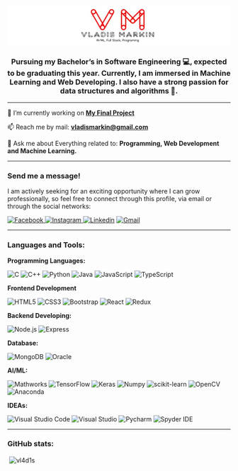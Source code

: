 <img src="logo.png" alt="logo"/>

<h3 align="center">
Pursuing my Bachelor’s in Software Engineering 💻, expected to be graduating this year. Currently, I am immersed in Machine Learning and Web Developing. 
I also have a strong passion for  data structures and algorithms 🤩. 
</h3>

---

🔬 I’m currently working on [**My Final Project**](www.lmd.co.il)

📫 Reach me by mail: **vladismarkin@gmail.com**

💬 Ask me about Everything related to: **Programming, Web Development and Machine Learning.**

---

### Send me a message!

I am actively seeking for an exciting opportunity where I can grow professionally, so feel free to connect through this profile, via email or
through the social networks:

<p>
  <a href="https://www.facebook.com/vladis">
    <img alt="Facebook" src="https://img.shields.io/badge/Facebook-1877f2?logo=Facebook&logoColor=white&style=for-the-badge" />
  </a>
  <a href="https://www.instagram.com/vladis_markin/">
    <img alt="Instagram" src="https://img.shields.io/badge/Instagram-E4405F?logo=instagram&logoColor=white&style=for-the-badge" />
  </a>
  <a href="https://www.linkedin.com/in/vladismarkin/"><img alt="Linkedin" src="https://img.shields.io/badge/linkedin-0077B5?logo=linkedin&logoColor=white&style=for-the-badge" /></a>
  <a href="vladismarkin@gmail.com"><img alt="Gmail" src="https://img.shields.io/badge/Mail-EA4335?logo=Gmail&logoColor=white&style=for-the-badge" /></a>
</p>

---

### Languages and Tools:

**Programming Languages:**

<p>
  <img alt="C" src="https://img.shields.io/badge/C-A8B9CC?logo=C&logoColor=white&style=for-the-badge" />

  <img alt="C++" src="https://img.shields.io/badge/C++-00599C?logo=C&logoColor=white&style=for-the-badge" />

  <img alt="Python" src="https://img.shields.io/badge/Python-3776AB?logo=Python&logoColor=white&style=for-the-badge" />

  <img alt="Java" src="https://img.shields.io/badge/Java-007396?logo=java&logoColor=white&style=for-the-badge" />

  <img alt="JavaScript" src="https://img.shields.io/badge/JavaScript-F7DF1E?logo=JavaScript&logoColor=white&style=for-the-badge" />

  <img alt="TypeScript" src="https://img.shields.io/badge/TypeScript-3178c6?logo=TypeScript&logoColor=white&style=for-the-badge" />   
</p>

**Frontend Development**

<p>
  <img alt="HTML5" src="https://img.shields.io/badge/HTML5-E34F26?logo=HTML5&logoColor=white&style=for-the-badge" />

  <img alt="CSS3" src="https://img.shields.io/badge/CSS3-1572B6?logo=CSS3&logoColor=white&style=for-the-badge" />

  <img alt="Bootstrap" src="https://img.shields.io/badge/Bootstrap-7952B3?logo=Bootstrap&logoColor=white&style=for-the-badge" />

  <img alt="React" src="https://img.shields.io/badge/React-61DAFB?logo=React&logoColor=white&style=for-the-badge" />

  <img alt="Redux" src="https://img.shields.io/badge/Redux-764ABC?logo=Redux&logoColor=white&style=for-the-badge" />
</p>

**Backend Developing:**

<p>
  <img alt="Node.js" src="https://img.shields.io/badge/Node.js-339933?logo=Node.js&logoColor=white&style=for-the-badge" />

  <img alt="Express" src="https://img.shields.io/badge/Express-000000?logo=Express&logoColor=white&style=for-the-badge" />
</p>

**Database:**

<p>
  <img alt="MongoDB" src="https://img.shields.io/badge/MongoDB-47A248?logo=MongoDB&logoColor=white&style=for-the-badge" />

  <img alt="Oracle" src="https://img.shields.io/badge/Oracle-F80000?logo=Oracle&logoColor=white&style=for-the-badge" />

</p>

**AI/ML:**

<p>
  <img alt="Mathworks" src="https://img.shields.io/badge/MathLab-0076a8?logo=Mathworks&logoColor=white&style=for-the-badge" />

  <img alt="TensorFlow" src="https://img.shields.io/badge/TensorFlow-FF6F00?logo=TensorFlow&logoColor=white&style=for-the-badge" />
  
  <img alt="Keras" src="https://img.shields.io/badge/Keras-D00000?logo=Keras&logoColor=white&style=for-the-badge" />

  <img alt="Numpy" src="https://img.shields.io/badge/Numpy-013243?logo=Numpy&logoColor=white&style=for-the-badge" />

  <img alt="scikit-learn" src="https://img.shields.io/badge/scikit learn-F7931E?logo=scikit-learn&logoColor=white&style=for-the-badge" />

  <img alt="OpenCV" src="https://img.shields.io/badge/OpenCV-F78C40?logo=OpenCV&logoColor=white&style=for-the-badge" />

  <img alt="Anaconda" src="https://img.shields.io/badge/Anaconda-44A833?logo=Anaconda&logoColor=white&style=for-the-badge" />

</p>

**IDEAs:**

<p>
  <img alt="Visual Studio Code" src="https://img.shields.io/badge/Visual Studio Code-007acc?logo=Visual Studio Code&logoColor=white&style=for-the-badge" />

  <img alt="Visual Studio" src="https://img.shields.io/badge/Visual Studio-5C2D91?logo=Visual Studio&logoColor=white&style=for-the-badge" />

  <img alt="Pycharm" src="https://img.shields.io/badge/Pycharm-000000?logo=Pycharm&logoColor=white&style=for-the-badge" />

  <img alt="Spyder IDE" src="https://img.shields.io/badge/Spyder-FF0000?logo=Spyder IDE&logoColor=white&style=for-the-badge" />

</p>

---

### GitHub stats:

<p>&nbsp;<img align="center" src="https://github-readme-stats.vercel.app/api?username=vl4d1s&show_icons=true&locale=en" alt="vl4d1s" /></p>
